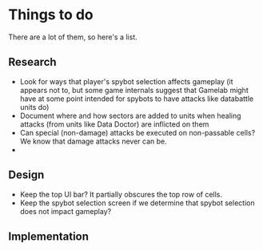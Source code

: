 # Things to do
There are a lot of them, so here's a list.

## Research
* Look for ways that player's spybot selection affects gameplay (it appears not
  to, but some game internals suggest that Gamelab might have at some point
  intended for spybots to have attacks like databattle units do)
* Document where and how sectors are added to units when healing attacks (from
  units like Data Doctor) are inflicted on them
* Can special (non-damage) attacks be executed on non-passable cells?  We know
  that damage attacks never can be.
*

## Design
* Keep the top UI bar?  It partially obscures the top row of cells.
* Keep the spybot selection screen if we determine that spybot selection does
  not impact gameplay?


## Implementation
